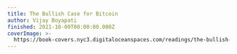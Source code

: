 ```yaml
---
title: The Bullish Case for Bitcoin
author: Vijay Boyapati
finished: 2021-10-09T00:00:00.000Z
coverImage: >-
  https://book-covers.nyc3.digitaloceanspaces.com/readings/the-bullish-case-for-bitcoin-01.jpg
---
```

